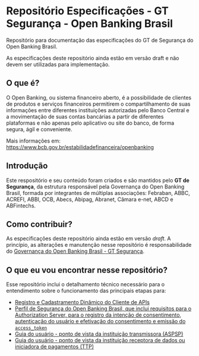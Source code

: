 # Repositório Especificações - GT Segurança - Open Banking Brasil

Repositório para documentação das especificações do GT de Segurança do Open Banking Brasil.

As especificações deste repositório ainda estão em versão draft e não devem ser utilizadas para implementação.

## O que é?

O Open Banking, ou sistema financeiro aberto, é a possibilidade de clientes de produtos e serviços financeiros permitirem o compartilhamento de suas informações entre diferentes instituições autorizadas pelo Banco Central e a movimentação de suas contas bancárias a partir de diferentes plataformas e não apenas pelo aplicativo ou site do banco, de forma segura, ágil e conveniente.

Mais informações em: https://www.bcb.gov.br/estabilidadefinanceira/openbanking

## Introdução

Este respositório e seu conteúdo foram criados e são mantidos pelo **GT de Segurança**, da estrutura responsável pela Governança do Open Banking Brasil, formada por integrantes de múltiplas associações: Febraban, ABBC, ACREFI, ABBI, OCB, Abecs, Abipag, Abranet, Câmara e-net, ABCD e ABFintechs.

## Como contribuir?

As especificações deste repositório ainda estão em versão *draft*. A princípio, as alterações e manutenção nesse repositório é responsabilidade do [Governança do Open Banking Brasil - GT Segurança](mailto:gt-seguranca@openbankingbr.org).

## O que eu vou encontrar nesse repositório?

Esse repositório inclui o detalhamento técnico necessário para o entendimento sobre o funcionamento das principais etapas para:
 - [Registro e Cadastramento Dinâmico do Cliente de APIs](https://github.com/OpenBanking-Brasil/specs-seguranca/blob/main/open-banking-brasil-dynamic-client-registration-1_ID1.md)
 - [Perfil de Segurança do Open Banking Brasil, que inclui requisitos para o Authorization Server, para o registro da intenção de consentimento, autenticação do usuário e efetivação do consentimento e emissão do `access_token`](https://github.com/OpenBanking-Brasil/specs-seguranca/blob/main/open-banking-brasil-financial-api-1_ID1.md)
 - [Guia do usuário - ponto de vista da instituição transmissora (ASPSP)](https://github.com/OpenBanking-Brasil/specs-seguranca/blob/main/aspsp-user-guide.md)
 - [Guia do usuário - ponto de vista da instituição receptora de dados ou iniciadora de pagamentos (TTP)](https://github.com/OpenBanking-Brasil/specs-seguranca/blob/main/aspsp-user-guide.md)